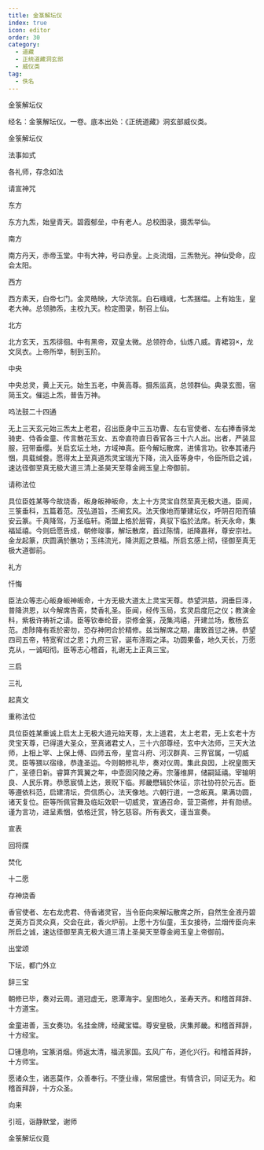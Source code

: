 ```yaml
---
title: 金箓解坛仪
index: true
icon: editor
order: 30
category:
  - 道藏
  - 正统道藏洞玄部
  - 威仪类
tag:
  - 佚名
---
```


金箓解坛仪  

经名：金箓解坛仪。一卷。底本出处：《正统道藏》洞玄部威仪类。  

金箓解坛仪  

法事如式  

各礼师，存念如法  

请宣神咒  

东方  

东方九炁，始皇青天。碧霞郁垒，中有老人。总校图录，摄炁举仙。  

南方  

南方丹天，赤帝玉堂。中有大神，号曰赤皇。上炎流烟，三炁勃光。神仙受命，应会太阳。  

西方  

西方素天，白帝七门。金灵皓映，大华流氛。白石峨峨，七炁捆缊。上有始生，皇老大神。总领肺炁，主校九天。检定图录，制召上仙。  

北方  

北方玄天，五炁徘徊。中有黑帝，双皇太微。总领符命，仙炼八威。青裙羽，龙文凤衣。上帝所举，制到玉阶。  

中央  

中央总灵，黄上天元。始生五老，中黄高尊。摄炁监真，总领群仙。典录玄图，宿简玉文。催运上炁，普告万神。  

呜法鼓二十四通  

无上三天玄元始三炁太上老君，召出臣身中三五功曹、左右官使者、左右捧香驿龙骑吏、侍香金童、传言散花玉女、五帝直符直日香官各三十六人出。出者，严装显服，冠带垂缨。关启玄坛土地，方域神真。臣今解坛散席，进愫言功。钦奉其诸丹悃，具载缄誊。愿得太上至真道炁灵宝瑞光下降，流入臣等身中，令臣所启之诚，速达径御至真无极大道三清上圣昊天至尊金阙玉皇上帝御前。  

请称法位  

具位臣姓某等今故烧香，皈身皈神皈命，太上十方灵宝自然至真无极大道。臣闻，三箓垂科，五篇着范。茂弘道旨，丕阐玄风。法天像地而肇建坛仪，呼阴召阳而镇安云篆。千真降驾，万圣临轩。斋盟上格於层霄，真驭下临於法席。祈天永命，集福延禧。今则启愿告成，朝修竣事，解坛散席，首过陈情，祇降嘉祥，尊安宗社。金龙起篆，庆圆满於醮功；玉纬流光，降洪厖之景福。所启玄感上彻，径御至真无极大道御前。  

礼方  

忏悔  

臣法众等志心皈身皈神皈命，十方无极大道太上灵宝天尊。恭望洪慈，洞垂巨泽，普降洪恩，以今解席告斋，焚香礼圣。臣闻，经传玉局，玄灵启度厄之仪；教演金科，紫极许祷祈之请。臣等钦奉纶音，崇修金箓，茂集鸿禧，开建兰场，敷杨玄范。虑陟降有乖於密勿，恐存神罔合於精修。兹当解席之期，庸致首愆之祷。恭望四司五帝，特宽宥过之恩；九府三官，诞布涤瑕之泽。功圆果备，地久天长，万愿克从，一诚昭彻。臣等志心稽首，礼谢无上正真三宝。  

三启  

三礼  

起真文  

重称法位  

具位臣姓某重诚上启太上无极大道元始天尊，太上道君，太上老君，无上玄老十方灵宝天尊，已得道大圣众，至真诸君丈人，三十六部尊经，玄中大法师，三天大法师，上相上宰、上保上傅、四师五帝，星宫斗府、河汉群真、三界官属，一切威灵。臣等猥以宿缘，恭逢圣运。今则朝修礼毕，奏对仪周。集此良因，上祝皇图天广，圣德日新。睿算齐箕翼之年，中壶固冈陵之寿。宗藩维屏，储嗣延禧。宰输明良、人民乐育。恭愿宸情上达，景贶下临。邦畿懋辑於休征，宗社协符於元吉。臣等遵依科范，启建清坛，赍信质心，法天像地。六朝行道，一念皈真。果满功圆，诸天复位。臣等所佩官舞及临坛效职一切威灵，宣通召命，营卫斋修，并有勋绩。谨为言功，进呈素悃，依格迁赏，特乞慈容。所有表文，谨当宣奏。  

宣表  

回将牒  

焚化  

十二愿  

存神烧香  

香官使者、左右龙虎君、侍香诸灵官，当令臣向来解坛散席之所，自然生金液丹碧芝英方百灵众真，交会在此，香火炉前。上愿十方仙童，玉女接待，兰烟传臣向来所启之诚，速达径御至真无极大道三清上圣昊天至尊金阙玉皇上帝御前。  

出堂颂  

下坛，都门外立  

辞三宝  

朝修已毕，奏对云周。道冠虚无，恩潭海宇。皇图地久，圣寿天齐。和稽首拜辞、十方道宝。  

金童进善，玉女奏功。名挂金牌，经藏宝韫。尊安皇极，庆集邦畿。和稽首拜辞，十方经宝。  

□锺息响，宝篆消烟。师返太清，福流家国。玄风广布，道化兴行。和稽首拜辞，十方师宝。  

愿诸众生，诸恶莫作，众善奉行。不堕业缘，常居盛世。有情含识，同证无为。和稽首拜辞，十方众圣。  

向来  

引班，诣静默堂，谢师  

金箓解坛仪竟  
